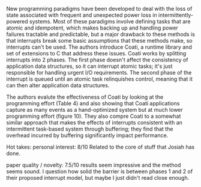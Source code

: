 New programming paradigms have been developed to deal with the loss of state associated with frequent and unexpected power loss in intermittently-powered systems. Most of these paradigms involve defining tasks that are atomic and idempotent, which makes backing up and handling power failures tractable and predictable, but a major drawback to these methods is that interrupts break some basic assumptions that these methods make, so interrupts can't be used. The authors introduce Coati, a runtime library and set of extensions to C that address these issues. Coati works by splitting interrupts into 2 phases. The first phase doesn't affect the consistency of application data structures, so it can interrupt atomic tasks; it's just responsible for handling urgent I/O requirements. The second phase of the interrupt is queued until an atomic task relinquishes control, meaning that it can then alter application data structures.

The authors evalute the effectiveness of Coati by looking at the programming effort (Table 4) and also showing that Coati applications capture as many events as a hand-optimized system but at much lower programming effort (figure 10). They also compre Coati to a somewhat similar approach that makes the effects of interrupts consistent with an intermittent task-based system through buffering; they find that the overhead incurred by buffering significantly impact performance.


Hot takes:
personal interest: 8/10
Related to the core of stuff that Josiah has done.

paper quality / novelty: 7.5/10
results seem impressive and the method seems sound. I question how solid the barrier is between phases 1 and 2 of their proposed interrupt model, but maybe I just didn't read close enough.
